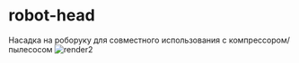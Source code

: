 # robot-head
Насадка на роборуку для совместного использования с компрессором/пылесосом
![render2](https://github.com/DaniilKosukhin/robot-head/assets/114745140/324588c1-fae0-44ad-baa5-f9d08ebe0688)
